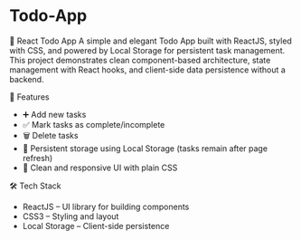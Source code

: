 # Todo-App
 📝 React Todo App
A simple and elegant Todo App built with ReactJS, styled with CSS, and powered by Local Storage for persistent task management.
This project demonstrates clean component-based architecture, state management with React hooks, and client-side data persistence without a backend.

🚀 Features
- ➕ Add new tasks
- ✅ Mark tasks as complete/incomplete
- 🗑️ Delete tasks
- 💾 Persistent storage using Local Storage (tasks remain after page refresh)
- 🎨 Clean and responsive UI with plain CSS

🛠️ Tech Stack
- ReactJS – UI library for building components
- CSS3 – Styling and layout
- Local Storage – Client-side persistence
